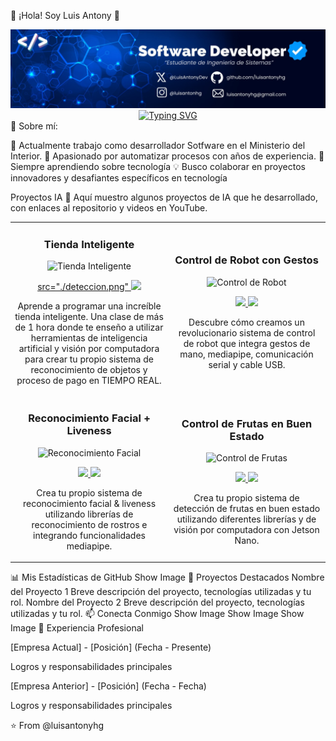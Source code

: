 👋 ¡Hola! Soy Luis Antony 🚀
<div align="center">
  <img src="./mibanner.jpeg" alt="vacio">
</div>
<div align="center">
  <a href="https://git.io/typing-svg">
    <img src="https://readme-typing-svg.demolab.com?font=Fira+Code&weight=600&size=28&duration=4000&pause=1000&color=36BCF7&center=true&vCenter=true&width=600&lines=Desarrollador+de+Software;Apasionado+por+la+Tecnolog%C3%ADa;Creando+Soluciones+Innovadoras;Siempre+Aprendiendo" alt="Typing SVG" />
  </a>
</div>
🚀 Sobre mí:

💼 Actualmente trabajo como desarrollador Sotfware en el Ministerio del Interior.
🌱 Apasionado por automatizar procesos con años de experiencia.
👯 Siempre aprendiendo sobre tecnología
💡 Busco colaborar en proyectos innovadores y desafiantes específicos en tecnología

Proyectos IA 🤖
Aquí muestro algunos proyectos de IA que he desarrollado, con enlaces al repositorio y videos en YouTube.
<table>
<tr>
    <td width="50%">
        <h3 align="center">Tienda Inteligente</h3>
        <div align="center">
            <img src="/api/placeholder/400/320" alt="Tienda Inteligente" width="400px" height="300px">
            <p>
                <a href="https://github.com/tu-usuario/tienda-inteligente">
                   src="./deteccion.png"
                </a>
                <a href="https://youtube.com/tu-video">
                    <img src="https://img.shields.io/badge/YouTube-FF0000?style=for-the-badge&logo=youtube&logoColor=white">
                </a>
            </p>
            <p>Aprende a programar una increíble tienda inteligente. Una clase de más de 1 hora donde te enseño a utilizar herramientas de inteligencia artificial y visión por computadora para crear tu propio sistema de reconocimiento de objetos y proceso de pago en TIEMPO REAL.</p>
        </div>
    </td>
    <td width="50%">
        <h3 align="center">Control de Robot con Gestos</h3>
        <div align="center">
            <img src="/api/placeholder/400/320" alt="Control de Robot" width="400px" height="300px">
            <p>
                <a href="https://github.com/tu-usuario/control-robot">
                    <img src="https://img.shields.io/badge/Código-181717?style=for-the-badge&logo=github&logoColor=white">
                </a>
                <a href="https://youtube.com/tu-video">
                    <img src="https://img.shields.io/badge/YouTube-FF0000?style=for-the-badge&logo=youtube&logoColor=white">
                </a>
            </p>
            <p>Descubre cómo creamos un revolucionario sistema de control de robot que integra gestos de mano, mediapipe, comunicación serial y cable USB.</p>
        </div>
    </td>
</tr>
<tr>
    <td width="50%">
        <h3 align="center">Reconocimiento Facial + Liveness</h3>
        <div align="center">
            <img src="/api/placeholder/400/320" alt="Reconocimiento Facial" width="400px" height="300px">
            <p>
                <a href="https://github.com/tu-usuario/reconocimiento-facial">
                    <img src="https://img.shields.io/badge/Código-181717?style=for-the-badge&logo=github&logoColor=white">
                </a>
                <a href="https://youtube.com/tu-video">
                    <img src="https://img.shields.io/badge/YouTube-FF0000?style=for-the-badge&logo=youtube&logoColor=white">
                </a>
            </p>
            <p>Crea tu propio sistema de reconocimiento facial & liveness utilizando librerías de reconocimiento de rostros e integrando funcionalidades mediapipe.</p>
        </div>
    </td>
    <td width="50%">
        <h3 align="center">Control de Frutas en Buen Estado</h3>
        <div align="center">
            <img src="/api/placeholder/400/320" alt="Control de Frutas" width="400px" height="300px">
            <p>
                <a href="https://github.com/tu-usuario/control-frutas">
                    <img src="https://img.shields.io/badge/Código-181717?style=for-the-badge&logo=github&logoColor=white">
                </a>
                <a href="https://youtube.com/tu-video">
                    <img src="https://img.shields.io/badge/YouTube-FF0000?style=for-the-badge&logo=youtube&logoColor=white">
                </a>
            </p>
            <p>Crea tu propio sistema de detección de frutas en buen estado utilizando diferentes librerías y de visión por computadora con Jetson Nano.</p>
        </div>
    </td>
</tr>
</table>
📊 Mis Estadísticas de GitHub
Show Image
🌟 Proyectos Destacados
Nombre del Proyecto 1
Breve descripción del proyecto, tecnologías utilizadas y tu rol.
Nombre del Proyecto 2
Breve descripción del proyecto, tecnologías utilizadas y tu rol.
📫 Conecta Conmigo
Show Image
Show Image
Show Image
💼 Experiencia Profesional

[Empresa Actual] - [Posición] (Fecha - Presente)

Logros y responsabilidades principales


[Empresa Anterior] - [Posición] (Fecha - Fecha)

Logros y responsabilidades principales




⭐️ From @luisantonyhg
